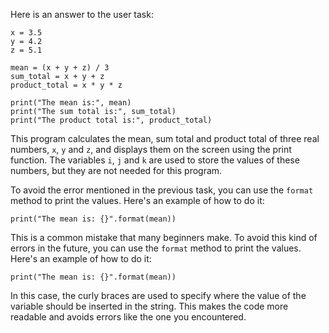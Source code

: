 
Here is an answer to the user task:
```
x = 3.5
y = 4.2
z = 5.1

mean = (x + y + z) / 3
sum_total = x + y + z
product_total = x * y * z

print("The mean is:", mean)
print("The sum total is:", sum_total)
print("The product total is:", product_total)
```
This program calculates the mean, sum total and product total of three real numbers, `x`, `y` and `z`, and displays them on the screen using the print function. The variables `i`, `j` and `k` are used to store the values of these numbers, but they are not needed for this program.

To avoid the error mentioned in the previous task, you can use the `format` method to print the values. Here's an example of how to do it:
```
print("The mean is: {}".format(mean))
```
This is a common mistake that many beginners make. To avoid this kind of errors in the future, you can use the `format` method to print the values. Here's an example of how to do it:
```
print("The mean is: {}".format(mean))
```
In this case, the curly braces are used to specify where the value of the variable should be inserted in the string. This makes the code more readable and avoids errors like the one you encountered.